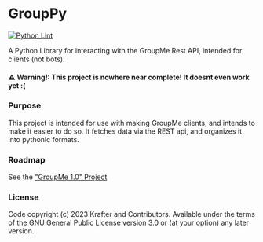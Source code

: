 # GroupPy
[![Python Lint](https://github.com/TheKrafter/GroupPy/actions/workflows/python-lint.yml/badge.svg)](https://github.com/TheKrafter/GroupPy/actions/workflows/python-lint.yml)

A Python Library for interacting with the GroupMe Rest API, intended for clients (not bots).

#### ⚠️ Warning!: This project is nowhere near complete! It doesnt even work yet :(

### Purpose
This project is intended for use with making GroupMe clients, and intends to make it easier to do so. It fetches data via the REST api, and organizes it into pythonic formats. 

### Roadmap
See the ["GroupMe 1.0" Project](https://github.com/users/TheKrafter/projects/1)

### License
Code copyright (c) 2023 Krafter and Contributors. Available under the terms of the GNU General Public License version 3.0 or (at your option) any later version.

<!--
## Helpful Documentation links:
OAuth - https://dev.groupme.com/tutorials/oauth
REST API - https://dev.groupme.com/docs/v3
How Responses are Structured - https://dev.groupme.com/docs/responses

 -->
